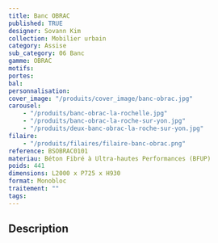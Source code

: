 ```yaml
---
title: Banc OBRAC
published: TRUE
designer: Sovann Kim
collection: Mobilier urbain
category: Assise
sub_category: 06 Banc
gamme: OBRAC
motifs:
portes:
bal:
personnalisation:
cover_image: "/produits/cover_image/banc-obrac.jpg"
carousel:
    - "/produits/banc-obrac-la-rochelle.jpg"
    - "/produits/banc-obrac-la-roche-sur-yon.jpg"
    - "/produits/deux-banc-obrac-la-roche-sur-yon.jpg"
filaire:
    - "/produits/filaires/filaire-banc-obrac.png"
reference: BSOBRAC0101
materiau: Béton Fibré à Ultra-hautes Performances (BFUP)
poids: 441
dimensions: L2000 x P725 x H930
format: Monobloc
traitement: ""
tags:
---
```


## Description
